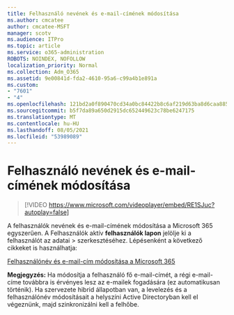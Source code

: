 ```yaml
---
title: Felhasználó nevének és e-mail-címének módosítása
ms.author: cmcatee
author: cmcatee-MSFT
manager: scotv
ms.audience: ITPro
ms.topic: article
ms.service: o365-administration
ROBOTS: NOINDEX, NOFOLLOW
localization_priority: Normal
ms.collection: Adm_O365
ms.assetid: 9e00841d-fda2-4610-95a6-c99a4b1e891a
ms.custom:
- "7601"
- "4"
ms.openlocfilehash: 121bd2a0f890470cd34a0bc84422b8c6af219d63ba8d6caa8855383a1adbfa18
ms.sourcegitcommit: b5f7da89a650d2915dc652449623c78be6247175
ms.translationtype: MT
ms.contentlocale: hu-HU
ms.lasthandoff: 08/05/2021
ms.locfileid: "53989089"
---
```

# <a name="change-a-users-name-and-email-address"></a>Felhasználó nevének és e-mail-címének módosítása

> [!VIDEO https://www.microsoft.com/videoplayer/embed/RE1SJuc?autoplay=false]

A felhasználók nevének és e-mail-címének módosítása a Microsoft 365 egyszerűen. A Felhasználók aktív **felhasználók lapon** jelölje ki a felhasználót az adatai \> [](https://go.microsoft.com/fwlink/p/?linkid=834822) szerkesztéséhez. Lépésenként a következő cikkeket is használhatja:
  
[Felhasználónév és e-mail-cím módosítása a Microsoft 365](https://docs.microsoft.com/microsoft-365/admin/add-users/change-a-user-name-and-email-address)
  
 **Megjegyzés:** Ha módosítja a felhasználó fő e-mail-címét, a régi e-mail-címe továbbra is érvényes lesz az e-mailek fogadására (ez automatikusan történik). Ha szervezete hibrid állapotban van, a levelezés és a felhasználónév módosításait a helyszíni Active Directoryban kell el végeznünk, majd szinkronizálni kell a felhőbe.